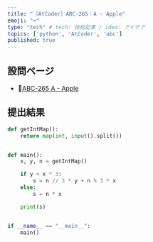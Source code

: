 ```yaml
---
title: "［AtCoder］ABC-265｜A - Apple"
emoji: "⌨️"
type: "tech" # tech: 技術記事 / idea: アイデア
topics: ['python', 'AtCoder', 'abc']
published: true
---
```


## 設問ページ

- 🔗[ABC-265 A - Apple](https://atcoder.jp/contests/abc265/tasks/abc265_a)

## 提出結果

```python
def getIntMap():
    return map(int, input().split())


def main():
    x, y, n = getIntMap()

    if y < x * 3:
        s = n // 3 * y + n % 3 * x
    else:
        s = n * x

    print(s)


if __name__ == "__main__":
    main()
```
